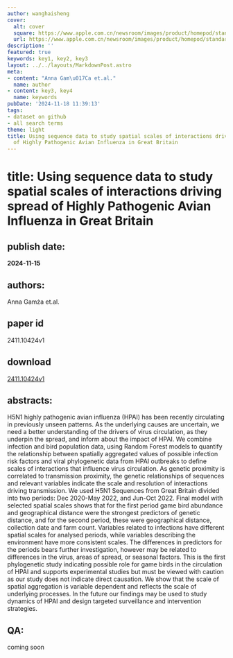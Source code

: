 ```yaml
---
author: wanghaisheng
cover:
  alt: cover
  square: https://www.apple.com.cn/newsroom/images/product/homepod/standard/Apple-HomePod-hero-230118_big.jpg.large_2x.jpg
  url: https://www.apple.com.cn/newsroom/images/product/homepod/standard/Apple-HomePod-hero-230118_big.jpg.large_2x.jpg
description: ''
featured: true
keywords: key1, key2, key3
layout: ../../layouts/MarkdownPost.astro
meta:
- content: "Anna Gam\u017Ca et.al."
  name: author
- content: key3, key4
  name: keywords
pubDate: '2024-11-18 11:39:13'
tags:
- dataset on github
- all search terms
theme: light
title: Using sequence data to study spatial scales of interactions driving spread
  of Highly Pathogenic Avian Influenza in Great Britain
---
```


# title: Using sequence data to study spatial scales of interactions driving spread of Highly Pathogenic Avian Influenza in Great Britain 
## publish date: 
**2024-11-15** 
## authors: 
  Anna Gamża et.al. 
## paper id
2411.10424v1
## download
[2411.10424v1](http://arxiv.org/abs/2411.10424v1)
## abstracts:
H5N1 highly pathogenic avian influenza (HPAI) has been recently circulating in previously unseen patterns. As the underlying causes are uncertain, we need a better understanding of the drivers of virus circulation, as they underpin the spread, and inform about the impact of HPAI. We combine infection and bird population data, using Random Forest models to quantify the relationship between spatially aggregated values of possible infection risk factors and viral phylogenetic data from HPAI outbreaks to define scales of interactions that influence virus circulation. As genetic proximity is correlated to transmission proximity, the genetic relationships of sequences and relevant variables indicate the scale and resolution of interactions driving transmission. We used H5N1 Sequences from Great Britain divided into two periods: Dec 2020-May 2022, and Jun-Oct 2022. Final model with selected spatial scales shows that for the first period game bird abundance and geographical distance were the strongest predictors of genetic distance, and for the second period, these were geographical distance, collection date and farm count. Variables related to infections have different spatial scales for analysed periods, while variables describing the environment have more consistent scales. The differences in predictors for the periods bears further investigation, however may be related to differences in the virus, areas of spread, or seasonal factors. This is the first phylogenetic study indicating possible role for game birds in the circulation of HPAI and supports experimental studies but must be viewed with caution as our study does not indicate direct causation. We show that the scale of spatial aggregation is variable dependent and reflects the scale of underlying processes. In the future our findings may be used to study dynamics of HPAI and design targeted surveillance and intervention strategies.
## QA:
coming soon
